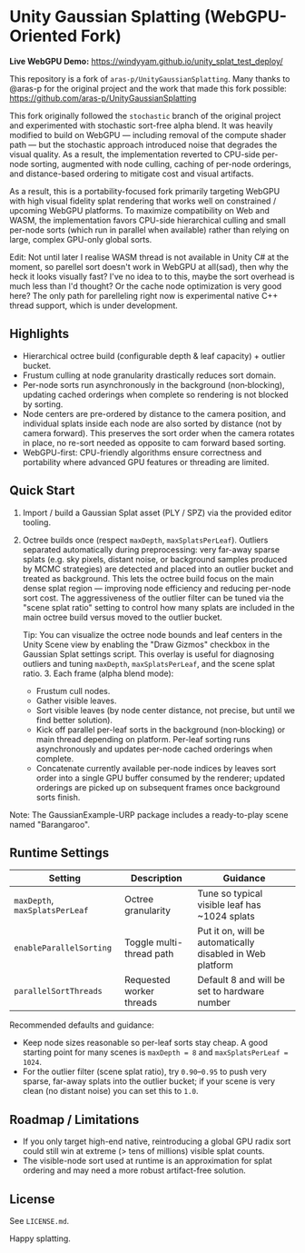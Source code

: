 # Unity Gaussian Splatting (WebGPU-Oriented Fork)

**Live WebGPU Demo:** https://windyyam.github.io/unity_splat_test_deploy/

This repository is a fork of `aras-p/UnityGaussianSplatting`. Many thanks to @aras-p for the original project and the work that made this fork possible: https://github.com/aras-p/UnityGaussianSplatting

This fork originally followed the `stochastic` branch of the original project and experimented with stochastic sort-free alpha blend. It was heavily modified to build on WebGPU — including removal of the compute shader path — but the stochastic approach introduced noise that degrades the visual quality. As a result, the implementation reverted to CPU-side per-node sorting, augmented with node culling, caching of per-node orderings, and distance-based ordering to mitigate cost and visual artifacts.

As a result, this is a portability-focused fork primarily targeting WebGPU with high visual fidelity splat rendering that works well on constrained / upcoming WebGPU platforms. To maximize compatibility on Web and WASM, the implementation favors CPU-side hierarchical culling and small per-node sorts (which run in parallel when available) rather than relying on large, complex GPU-only global sorts.

Edit: Not until later I realise WASM thread is not available in Unity C# at the moment, so parellel sort doesn't work in WebGPU at all(sad), then why the heck it looks visually fast? I've no idea to to this, maybe the sort overhead is much less than I'd thought? Or the cache node optimization is very good here?
The only path for parelleling right now is experimental native C++ thread support, which is under development.

## Highlights
- Hierarchical octree build (configurable depth & leaf capacity) + outlier bucket.
- Frustum culling at node granularity drastically reduces sort domain.
- Per-node sorts run asynchronously in the background (non‑blocking), updating cached orderings when complete so rendering is not blocked by sorting.
- Node centers are pre-ordered by distance to the camera position, and individual splats inside each node are also sorted by distance (not by camera forward). This preserves the sort order when the camera rotates in place, no re-sort needed as opposite to cam forward based sorting.
- WebGPU-first: CPU-friendly algorithms ensure correctness and portability where advanced GPU features or threading are limited.

## Quick Start
1. Import / build a Gaussian Splat asset (PLY / SPZ) via the provided editor tooling.
2. Octree builds once (respect `maxDepth`, `maxSplatsPerLeaf`). Outliers separated automatically during preprocessing: very far-away sparse splats (e.g. sky pixels, distant noise, or background samples produced by MCMC strategies) are detected and placed into an outlier bucket and treated as background. This lets the octree build focus on the main dense splat region — improving node efficiency and reducing per-node sort cost. The aggressiveness of the outlier filter can be tuned via the "scene splat ratio" setting to control how many splats are included in the main octree build versus moved to the outlier bucket.

   Tip: You can visualize the octree node bounds and leaf centers in the Unity Scene view by enabling the "Draw Gizmos" checkbox in the Gaussian Splat settings script. This overlay is useful for diagnosing outliers and tuning `maxDepth`, `maxSplatsPerLeaf`, and the scene splat ratio.
   3. Each frame (alpha blend mode):
   - Frustum cull nodes.
   - Gather visible leaves.
   - Sort visible leaves (by node center distance, not precise, but until we find better solution).
   - Kick off parallel per-leaf sorts in the background (non‑blocking) or main thread depending on platform. Per-leaf sorting runs asynchronously and updates per-node cached orderings when complete.
   - Concatenate currently available per-node indices by leaves sort order into a single GPU buffer consumed by the renderer; updated orderings are picked up on subsequent frames once background sorts finish.

Note: The GaussianExample-URP package includes a ready-to-play scene named "Barangaroo".

## Runtime Settings
| Setting | Description | Guidance |
|---------|-------------|----------|
| `maxDepth`, `maxSplatsPerLeaf` | Octree granularity | Tune so typical visible leaf has ~1024 splats |
| `enableParallelSorting` | Toggle multi-thread path | Put it on, will be automatically disabled in Web platform |
| `parallelSortThreads` | Requested worker threads | Default 8 and will be set to hardware number |

Recommended defaults and guidance:
- Keep node sizes reasonable so per-leaf sorts stay cheap. A good starting point for many scenes is `maxDepth = 8` and `maxSplatsPerLeaf = 1024`.
- For the outlier filter (scene splat ratio), try `0.90`–`0.95` to push very sparse, far-away splats into the outlier bucket; if your scene is very clean (no distant noise) you can set this to `1.0`.

## Roadmap / Limitations
- If you only target high-end native, reintroducing a global GPU radix sort could still win at extreme (> tens of millions) visible splat counts.
- The visible-node sort used at runtime is an approximation for splat ordering and may need a more robust artifact-free solution.

## License
See `LICENSE.md`.

Happy splatting.
